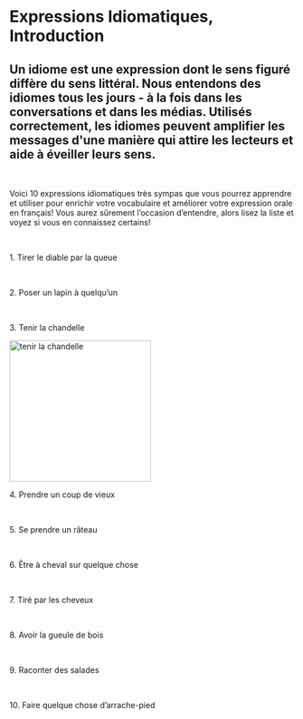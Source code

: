 
<body>

  <h1>Expressions Idiomatiques, Introduction</h1>
  <h2>Un idiome est une expression dont le sens figuré diffère du sens littéral. Nous entendons des idiomes tous les jours - à la fois dans les conversations et dans les médias. Utilisés correctement, les idiomes peuvent amplifier les messages d'une manière qui attire les lecteurs et aide à éveiller leurs sens.</h2>
<br>
 <p> Voici 10 expressions idiomatiques très sympas que vous pourrez apprendre et utiliser pour enrichir votre vocabulaire et améliorer votre expression orale en français! Vous aurez sûrement l’occasion d’entendre, alors lisez la liste et voyez si vous en connaissez certains!</p>
 <br>
 <p>1. Tirer le diable par la queue</p>
 <br>
 <p>2. Poser un lapin à quelqu’un</p>
 <br>
 <p>3. Tenir la chandelle</p>
<img src='images/![tenir-la-chandelle](https://user-images.githubusercontent.com/94960769/150649521-77dfb7dd-69ac-4df9-b124-92f57782a072.jpg)' alt='tenir la chandelle' width="250" height="250" >
 <br>
 <p>4. Prendre un coup de vieux</p>
 <br>
 <p>5. Se prendre un râteau</p>
 <br>
 <p>6. Être à cheval sur quelque chose</p>
 <br>
 <p>7. Tiré par les cheveux</p>
 <br>
 <p>8. Avoir la gueule de bois</p>
 <br>
 <p>9. Raconter des salades</p>
 <br>
 <p>10. Faire quelque chose d’arrache-pied</p>
 
 
</body>

